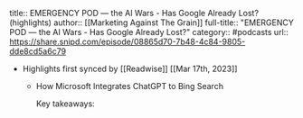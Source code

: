 title:: EMERGENCY POD —  the AI Wars  - Has Google Already Lost? (highlights)
author:: [[Marketing Against The Grain]]
full-title:: "EMERGENCY POD —  the AI Wars  - Has Google Already Lost?"
category:: #podcasts
url:: https://share.snipd.com/episode/08865d70-7b48-4c84-9805-dde8cd5a6c79

- Highlights first synced by [[Readwise]] [[Mar 17th, 2023]]
	- How Microsoft Integrates ChatGPT to Bing Search
	  
	  Key takeaways: